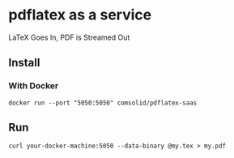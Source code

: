 # pdflatex as a service

LaTeX Goes In, PDF is Streamed Out

## Install

### With Docker

```shell
docker run --port "5050:5050" comsolid/pdflatex-saas
```

## Run

```shell
curl your-docker-machine:5050 --data-binary @my.tex > my.pdf
```
